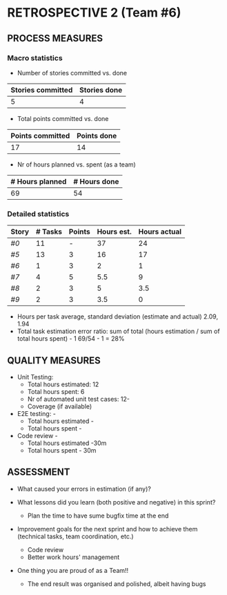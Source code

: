 RETROSPECTIVE 2 (Team #6)
=====================================

## PROCESS MEASURES 

### Macro statistics

- Number of stories committed vs. done 

| Stories committed | Stories done |
|-|-|
| 5 | 4 |

- Total points committed vs. done 

| Points committed | Points done |
|-|-|
| 17 | 14 |

- Nr of hours planned vs. spent (as a team)

| # Hours planned | # Hours done |
|-|-|
| 69 | 54 |

### Detailed statistics

| Story  | # Tasks | Points | Hours est. | Hours actual |
|--------|---------|--------|------------|--------------|
| _#0_   |    11   |   -    |     37     |       24     |
| _#5_   |    13   |   3    |     16     |       17     |
| _#6_   |    1    |   3    |     2      |       1      |
| _#7_   |    4    |   5    |     5.5    |       9      |
| _#8_   |    2    |   3    |     5      |       3.5    |
| _#9_   |    2    |   3    |     3.5    |       0      |

- Hours per task average, standard deviation (estimate and actual)
  2.09, 1.94
- Total task estimation error ratio: sum of total (hours estimation / sum of total hours spent) - 1
  69/54 - 1 = 28%
  
  
## QUALITY MEASURES 

- Unit Testing:
  - Total hours estimated: 12
  - Total hours spent: 6
  - Nr of automated unit test cases: 12-
  - Coverage (if available)
- E2E testing: - 
  - Total hours estimated - 
  - Total hours spent - 
- Code review - 
  - Total hours estimated -30m 
  - Total hours spent - 30m


## ASSESSMENT

- What caused your errors in estimation (if any)?

- What lessons did you learn (both positive and negative) in this sprint?
  - Plan the time to have sume bugfix time at the end
  
- Improvement goals for the next sprint and how to achieve them (technical tasks, team coordination, etc.)  
  - Code review
  - Better work hours' management

- One thing you are proud of as a Team!!
  - The end result was organised and polished, albeit having bugs
